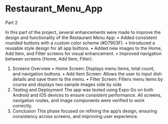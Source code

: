 # Restaurant_Menu_App

Part 2

In this part of the project, several enhancements were made to improve the design and functionality of the Restaurant Menu App:
• Added consistent rounded buttons with a custom color scheme (#D7903F).
• Introduced a reusable style design for all app buttons.
• Added new images to the Home, Add Item, and Filter screens for visual enhancement.
• Improved navigation between screens (Home, Add Item, Filter).
1. Screens Overview
• Home Screen: Displays menu items, total count, and navigation buttons.
• Add Item Screen: Allows the user to input dish details and save them to the menu.
• Filter Screen: Filters menu items by course and displays two sample images side by side
2. Testing and Deployment
The app was tested using Expo Go on both Android and iOS devices to ensure consistent performance. All screens, navigation routes, and image components were verified to work correctly.
3. Conclusion
This phase focused on refining the app’s design, ensuring consistency across screens, and improving user experience. 


